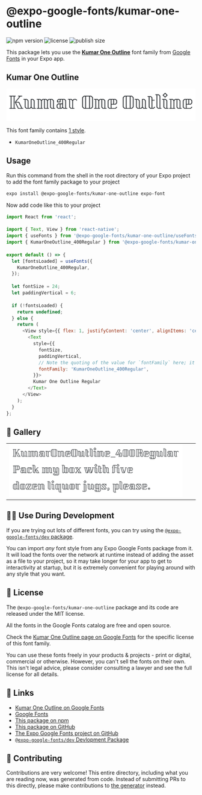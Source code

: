 # @expo-google-fonts/kumar-one-outline

![npm version](https://flat.badgen.net/npm/v/@expo-google-fonts/kumar-one-outline)
![license](https://flat.badgen.net/github/license/expo/google-fonts)
![publish size](https://flat.badgen.net/packagephobia/install/@expo-google-fonts/kumar-one-outline)

This package lets you use the [**Kumar One Outline**](https://fonts.google.com/specimen/Kumar+One+Outline) font family from [Google Fonts](https://fonts.google.com/) in your Expo app.

## Kumar One Outline

![Kumar One Outline](./font-family.png)

This font family contains [1 style](#-gallery).

- `KumarOneOutline_400Regular`

## Usage

Run this command from the shell in the root directory of your Expo project to add the font family package to your project
```sh
expo install @expo-google-fonts/kumar-one-outline expo-font
```

Now add code like this to your project
```js
import React from 'react';

import { Text, View } from 'react-native';
import { useFonts } from '@expo-google-fonts/kumar-one-outline/useFonts';
import { KumarOneOutline_400Regular } from '@expo-google-fonts/kumar-one-outline/400Regular';

export default () => {
  let [fontsLoaded] = useFonts({
    KumarOneOutline_400Regular,
  });

  let fontSize = 24;
  let paddingVertical = 6;

  if (!fontsLoaded) {
    return undefined;
  } else {
    return (
      <View style={{ flex: 1, justifyContent: 'center', alignItems: 'center' }}>
        <Text
          style={{
            fontSize,
            paddingVertical,
            // Note the quoting of the value for `fontFamily` here; it expects a string!
            fontFamily: 'KumarOneOutline_400Regular',
          }}>
          Kumar One Outline Regular
        </Text>
      </View>
    );
  }
};

```

## 🔡 Gallery


||||
|-|-|-|
|![KumarOneOutline_400Regular](.//400Regular/KumarOneOutline_400Regular.ttf.png)||||


## 👩‍💻 Use During Development

If you are trying out lots of different fonts, you can try using the [`@expo-google-fonts/dev` package](https://github.com/freeboub/google-fonts/tree/master/font-packages/dev#readme).

You can import *any* font style from any Expo Google Fonts package from it. It will load the fonts
over the network at runtime instead of adding the asset as a file to your project, so it may take longer
for your app to get to interactivity at startup, but it is extremely convenient
for playing around with any style that you want.

## 📖 License

The `@expo-google-fonts/kumar-one-outline` package and its code are released under the MIT license.

All the fonts in the Google Fonts catalog are free and open source.

Check the [Kumar One Outline page on Google Fonts](https://fonts.google.com/specimen/Kumar+One+Outline) for the specific license of this font family.

You can use these fonts freely in your products & projects - print or digital, commercial or otherwise. However, you can't sell the fonts on their own. This isn't legal advice, please consider consulting a lawyer and see the full license for all details.

## 🔗 Links

- [Kumar One Outline on Google Fonts](https://fonts.google.com/specimen/Kumar+One+Outline)
- [Google Fonts](https://fonts.google.com/)
- [This package on npm](https://www.npmjs.com/package/@expo-google-fonts/kumar-one-outline)
- [This package on GitHub](https://github.com/freeboub/google-fonts/tree/master/font-packages/kumar-one-outline)
- [The Expo Google Fonts project on GitHub](https://github.com/freeboub/google-fonts)
- [`@expo-google-fonts/dev` Devlopment Package](https://github.com/freeboub/google-fonts/tree/master/font-packages/dev)

## 🤝 Contributing

Contributions are very welcome! This entire directory, including what you are reading now, was generated from code. Instead of submitting PRs to this directly, please make contributions to [the generator](https://github.com/freeboub/google-fonts/tree/master/packages/generator) instead.
